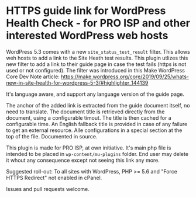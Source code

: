 # HTTPS guide link for WordPress Health Check - for PRO ISP and other interested WordPress web hosts

WordPress 5.3 comes with a new <code>site_status_test_result</code> filter. This allows weh hosts to add a link to the Site Heath test results. This plugin utlizes this new filter to add a link to their guide page in case the test fails (https is not used or not configured). The filter was introduced in this Make WordPress Core Dev Note article: https://make.wordpress.org/core/2019/09/25/whats-new-in-site-health-for-wordpress-5-3/#highlighter_144139

It's language aware, and support any language version of the guide page.

The anchor of the added link is extracted from the guide document itself, no need to translate. The document title is retrieved directly from the document, using a configurable timout. The title is then cached for a configurable time. An English fallback title is provided in case of any failure to get an external resource. Alle configurations in a special section at the top of the file. Documented in source.

This plugin is made for PRO ISP, at own initiative. It's main php file is intended to be placed in <code>wp-content/mu-plugins</code> folder. End user may delete it whout any consequence except not seeing this link any more.

Suggested roll-out: To all sites with WordPress, PHP >= 5.6 and "Force HTTPS Redirect" not enabled in cPanel.

Issues and pull requests welcome.
